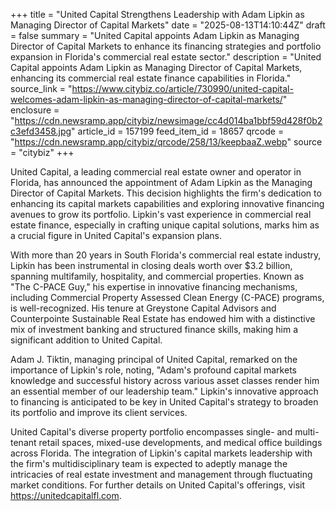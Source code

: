 +++
title = "United Capital Strengthens Leadership with Adam Lipkin as Managing Director of Capital Markets"
date = "2025-08-13T14:10:44Z"
draft = false
summary = "United Capital appoints Adam Lipkin as Managing Director of Capital Markets to enhance its financing strategies and portfolio expansion in Florida's commercial real estate sector."
description = "United Capital appoints Adam Lipkin as Managing Director of Capital Markets, enhancing its commercial real estate finance capabilities in Florida."
source_link = "https://www.citybiz.co/article/730990/united-capital-welcomes-adam-lipkin-as-managing-director-of-capital-markets/"
enclosure = "https://cdn.newsramp.app/citybiz/newsimage/cc4d014ba1bbf59d428f0b2c3efd3458.jpg"
article_id = 157199
feed_item_id = 18657
qrcode = "https://cdn.newsramp.app/citybiz/qrcode/258/13/keepbaaZ.webp"
source = "citybiz"
+++

<p>United Capital, a leading commercial real estate owner and operator in Florida, has announced the appointment of Adam Lipkin as the Managing Director of Capital Markets. This decision highlights the firm's dedication to enhancing its capital markets capabilities and exploring innovative financing avenues to grow its portfolio. Lipkin's vast experience in commercial real estate finance, especially in crafting unique capital solutions, marks him as a crucial figure in United Capital's expansion plans.</p><p>With more than 20 years in South Florida's commercial real estate industry, Lipkin has been instrumental in closing deals worth over $3.2 billion, spanning multifamily, hospitality, and commercial properties. Known as "The C-PACE Guy," his expertise in innovative financing mechanisms, including Commercial Property Assessed Clean Energy (C-PACE) programs, is well-recognized. His tenure at Greystone Capital Advisors and Counterpointe Sustainable Real Estate has endowed him with a distinctive mix of investment banking and structured finance skills, making him a significant addition to United Capital.</p><p>Adam J. Tiktin, managing principal of United Capital, remarked on the importance of Lipkin's role, noting, "Adam's profound capital markets knowledge and successful history across various asset classes render him an essential member of our leadership team." Lipkin's innovative approach to financing is anticipated to be key in United Capital's strategy to broaden its portfolio and improve its client services.</p><p>United Capital's diverse property portfolio encompasses single- and multi-tenant retail spaces, mixed-use developments, and medical office buildings across Florida. The integration of Lipkin's capital markets leadership with the firm's multidisciplinary team is expected to adeptly manage the intricacies of real estate investment and management through fluctuating market conditions. For further details on United Capital's offerings, visit <a href="https://unitedcapitalfl.com" rel="nofollow" target="_blank">https://unitedcapitalfl.com</a>.</p>